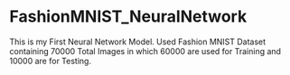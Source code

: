 # FashionMNIST_NeuralNetwork
This is my First Neural Network Model. Used Fashion MNIST Dataset containing 70000 Total Images in which 60000 are used for Training and 10000 are for Testing.
